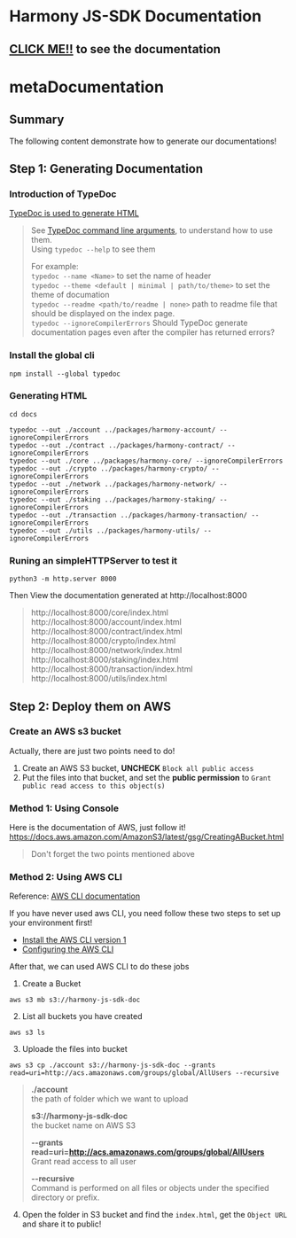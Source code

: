 # Harmony JS-SDK Documentation

## [CLICK ME!!](https://harmony-js-sdk-doc.s3-us-west-1.amazonaws.com/index.html) to see the documentation

# metaDocumentation 
## Summary 
The following content demonstrate how to generate our documentations!

## Step 1: Generating Documentation

### Introduction of TypeDoc
[TypeDoc is used to generate HTML](https://typedoc.org/api/index.html)
> See [TypeDoc command line arguments](https://typedoc.org/guides/options/), to understand how to use them.  
> Using `typedoc --help` to see them 
> 
> For example:  
> `typedoc --name <Name>` to set the name of header  
> `typedoc --theme <default | minimal | path/to/theme>` to set the theme of documation  
> `typedoc --readme <path/to/readme | none>` path to readme file that should be displayed on the index page.  
> `typedoc --ignoreCompilerErrors` Should TypeDoc generate documentation pages even after the compiler has returned errors?

### Install the global cli 
```
npm install --global typedoc
```
### Generating HTML
```
cd docs

typedoc --out ./account ../packages/harmony-account/ --ignoreCompilerErrors
typedoc --out ./contract ../packages/harmony-contract/ --ignoreCompilerErrors
typedoc --out ./core ../packages/harmony-core/ --ignoreCompilerErrors
typedoc --out ./crypto ../packages/harmony-crypto/ --ignoreCompilerErrors
typedoc --out ./network ../packages/harmony-network/ --ignoreCompilerErrors
typedoc --out ./staking ../packages/harmony-staking/ --ignoreCompilerErrors
typedoc --out ./transaction ../packages/harmony-transaction/ --ignoreCompilerErrors
typedoc --out ./utils ../packages/harmony-utils/ --ignoreCompilerErrors
```

### Runing an simpleHTTPServer to test it
```
python3 -m http.server 8000
```
Then View the documentation generated at http://localhost:8000
>http://localhost:8000/core/index.html  
http://localhost:8000/account/index.html  
http://localhost:8000/contract/index.html  
http://localhost:8000/crypto/index.html  
http://localhost:8000/network/index.html  
http://localhost:8000/staking/index.html  
http://localhost:8000/transaction/index.html  
http://localhost:8000/utils/index.html  


## Step 2: Deploy them on AWS

### Create an AWS s3 bucket
Actually, there are just two points need to do!
1. Create an AWS S3 bucket, **UNCHECK** `Block all public access`
2. Put the files into that bucket, and set the **public permission** to `Grant public read access to this object(s)`

### Method 1: Using Console

Here is the documentation of AWS, just follow it! 
https://docs.aws.amazon.com/AmazonS3/latest/gsg/CreatingABucket.html

>Don't forget the two points mentioned above

### Method 2: Using AWS CLI

Reference: [AWS CLI documentation](https://docs.aws.amazon.com/cli/latest/userguide/cli-services-s3-commands.html)

If you have never used aws CLI, you need follow these two steps to set up your environment first!
- [Install the AWS CLI version 1](https://docs.aws.amazon.com/cli/latest/userguide/install-cliv1.html)
- [Configuring the AWS CLI](https://docs.aws.amazon.com/cli/latest/userguide/cli-chap-configure.html)

After that, we can used AWS CLI to do these jobs

1. Create a Bucket
```
aws s3 mb s3://harmony-js-sdk-doc
```

2. List all buckets you have created 
```
aws s3 ls
```

3. Uploade the files into bucket
```
aws s3 cp ./account s3://harmony-js-sdk-doc --grants read=uri=http://acs.amazonaws.com/groups/global/AllUsers --recursive
```
> **./account**  
> the path of folder which we want to upload
> 
> **s3://harmony-js-sdk-doc**  
> the bucket name on AWS S3
> 
> **--grants read=uri=http://acs.amazonaws.com/groups/global/AllUsers**   
> Grant read access to all user  
> 
> **--recursive**  
> Command is performed on all files or objects under the specified directory or prefix.

4. Open the folder in S3 bucket and find the `index.html`, get the 
`Object URL` and share it to public!


  